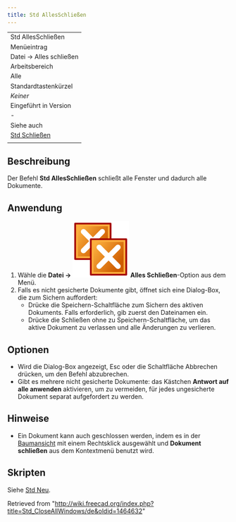 ```yaml
---
title: Std AllesSchließen
---
```


|                                                                       |
| --------------------------------------------------------------------- |
| Std AllesSchließen                                                    |
| Menüeintrag                                                           |
| Datei → Alles schließen                                               |
| Arbeitsbereich                                                        |
| Alle                                                                  |
| Standardtastenkürzel                                                  |
| _Keiner_                                                              |
| Eingeführt in Version                                                 |
| -                                                                     |
| Siehe auch                                                            |
| [Std Schließen](/Std_CloseActiveWindow/de "Std CloseActiveWindow/de") |
|                                                                       |

## Beschreibung

Der Befehl **Std AllesSchließen** schließt alle Fenster und dadurch alle Dokumente.

## Anwendung

1. Wähle die **Datei → ![](/src/assets/images/Std_CloseAllWindows.svg) Alles Schließen**-Option aus dem Menü.
2. Falls es nicht gesicherte Dokumente gibt, öffnet sich eine Dialog-Box, die zum Sichern auffordert:
   - Drücke die Speichern-Schaltfläche zum Sichern des aktiven Dokuments. Falls erforderlich, gib zuerst den Dateinamen ein.
   - Drücke die Schließen ohne zu Speichern-Schaltfläche, um das aktive Dokument zu verlassen und alle Änderungen zu verlieren.

## Optionen

- Wird die Dialog-Box angezeigt, Esc oder die Schaltfläche Abbrechen drücken, um den Befehl abzubrechen.
- Gibt es mehrere nicht gesicherte Dokumente: das Kästchen **Antwort auf alle anwenden** aktivieren, um zu vermeiden, für jedes ungesicherte Dokument separat aufgefordert zu werden.

## Hinweise

- Ein Dokument kann auch geschlossen werden, indem es in der [Baumansicht](/Tree_view/de "Tree view/de") mit einem Rechtsklick ausgewählt und **Dokument schließen** aus dem Kontextmenü benutzt wird.

## Skripten

Siehe [Std Neu](/Std_New/de#Scripting "Std New/de").

Retrieved from "<http://wiki.freecad.org/index.php?title=Std_CloseAllWindows/de&oldid=1464632>"
